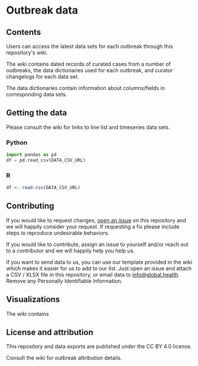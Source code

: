 # Outbreak data

## Contents

Users can access the latest data sets for each outbreak through this repository's wiki.

The wiki contains dated records of curated cases from a number of outbreaks, the data dictionaries used for each outbreak, and curator changelogs for each data set.

The data dictionaries contain information about columns/fields in corresponding data sets.

## Getting the data

Please consult the wiki for links to line list and timeseries data sets.

### Python
```python
import pandas as pd
df = pd.read_csv(DATA_CSV_URL)
```
### R
```r
df <- read.csv(DATA_CSV_URL)
```

## Contributing

If you would like to request changes, [open an issue](https://github.com/globaldothealth/outbreak-data/issues/new) on this repository and we will happily consider your request. 
If requesting a fix please include steps to reproduce undesirable behaviors.

If you would like to contribute, assign an issue to yourself and/or reach out to a contributor and we will happily help you help us.

If you want to send data to us, you can use our template provided in the wiki which makes
it easier for us to add to our list. Just open an issue and attach a CSV / XLSX file in this repository,
or email data to info@global.health. Remove any Personally Identifiable Information.

## Visualizations

The wiki contains 

## License and attribution

This repository and data exports are published under the CC BY 4.0 license.

Consult the wiki for outbreak attribution details.
